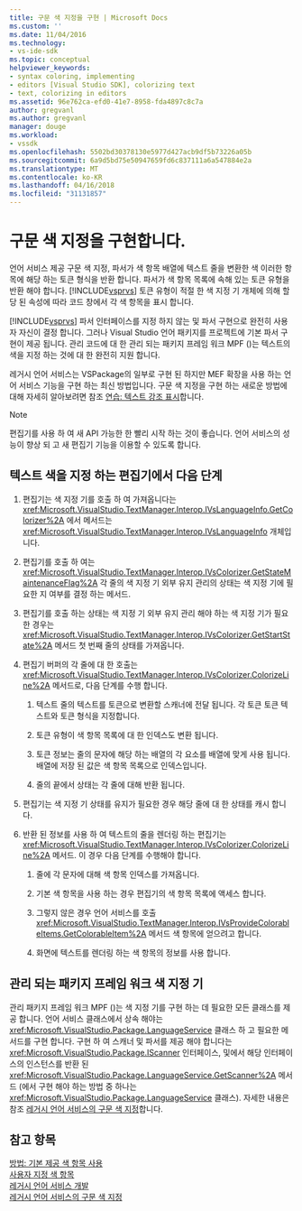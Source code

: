 ```yaml
---
title: 구문 색 지정을 구현 | Microsoft Docs
ms.custom: ''
ms.date: 11/04/2016
ms.technology:
- vs-ide-sdk
ms.topic: conceptual
helpviewer_keywords:
- syntax coloring, implementing
- editors [Visual Studio SDK], colorizing text
- text, colorizing in editors
ms.assetid: 96e762ca-efd0-41e7-8958-fda4897c8c7a
author: gregvanl
ms.author: gregvanl
manager: douge
ms.workload:
- vssdk
ms.openlocfilehash: 5502bd30378130e5977d427acb9df5b73226a05b
ms.sourcegitcommit: 6a9d5bd75e50947659fd6c837111a6a547884e2a
ms.translationtype: MT
ms.contentlocale: ko-KR
ms.lasthandoff: 04/16/2018
ms.locfileid: "31131857"
---
```

# <a name="implementing-syntax-coloring"></a>구문 색 지정을 구현합니다.
언어 서비스 제공 구문 색 지정, 파서가 색 항목 배열에 텍스트 줄을 변환한 색 이러한 항목에 해당 하는 토큰 형식을 반환 합니다. 파서가 색 항목 목록에 속해 있는 토큰 유형을 반환 해야 합니다. [!INCLUDE[vsprvs](../../code-quality/includes/vsprvs_md.md)] 토큰 유형이 적절 한 색 지정 기 개체에 의해 할당 된 속성에 따라 코드 창에서 각 색 항목을 표시 합니다.  
  
 [!INCLUDE[vsprvs](../../code-quality/includes/vsprvs_md.md)] 파서 인터페이스를 지정 하지 않는 및 파서 구현으로 완전히 사용자 자신이 결정 합니다. 그러나 Visual Studio 언어 패키지를 프로젝트에 기본 파서 구현이 제공 됩니다. 관리 코드에 대 한 관리 되는 패키지 프레임 워크 MPF ()는 텍스트의 색을 지정 하는 것에 대 한 완전히 지원 합니다.  
  
 레거시 언어 서비스는 VSPackage의 일부로 구현 된 하지만 MEF 확장을 사용 하는 언어 서비스 기능을 구현 하는 최신 방법입니다. 구문 색 지정을 구현 하는 새로운 방법에 대해 자세히 알아보려면 참조 [연습: 텍스트 강조 표시](../../extensibility/walkthrough-highlighting-text.md)합니다.  
  
> [!NOTE]
>  편집기를 사용 하 여 새 API 가능한 한 빨리 시작 하는 것이 좋습니다. 언어 서비스의 성능이 향상 되 고 새 편집기 기능을 이용할 수 있도록 합니다.  
  
## <a name="steps-followed-by-an-editor-to-colorize-text"></a>텍스트 색을 지정 하는 편집기에서 다음 단계  
  
1.  편집기는 색 지정 기를 호출 하 여 가져옵니다는 <xref:Microsoft.VisualStudio.TextManager.Interop.IVsLanguageInfo.GetColorizer%2A> 에서 메서드는 <xref:Microsoft.VisualStudio.TextManager.Interop.IVsLanguageInfo> 개체입니다.  
  
2.  편집기를 호출 하 여는 <xref:Microsoft.VisualStudio.TextManager.Interop.IVsColorizer.GetStateMaintenanceFlag%2A> 각 줄의 색 지정 기 외부 유지 관리의 상태는 색 지정 기에 필요한 지 여부를 결정 하는 메서드.  
  
3.  편집기를 호출 하는 상태는 색 지정 기 외부 유지 관리 해야 하는 색 지정 기가 필요한 경우는 <xref:Microsoft.VisualStudio.TextManager.Interop.IVsColorizer.GetStartState%2A> 메서드 첫 번째 줄의 상태를 가져옵니다.  
  
4.  편집기 버퍼의 각 줄에 대 한 호출는 <xref:Microsoft.VisualStudio.TextManager.Interop.IVsColorizer.ColorizeLine%2A> 메서드로, 다음 단계를 수행 합니다.  
  
    1.  텍스트 줄의 텍스트를 토큰으로 변환할 스캐너에 전달 됩니다. 각 토큰 토큰 텍스트와 토큰 형식을 지정합니다.  
  
    2.  토큰 유형이 색 항목 목록에 대 한 인덱스도 변환 됩니다.  
  
    3.  토큰 정보는 줄의 문자에 해당 하는 배열의 각 요소를 배열에 맞게 사용 됩니다. 배열에 저장 된 값은 색 항목 목록으로 인덱스입니다.  
  
    4.  줄의 끝에서 상태는 각 줄에 대해 반환 됩니다.  
  
5.  편집기는 색 지정 기 상태를 유지가 필요한 경우 해당 줄에 대 한 상태를 캐시 합니다.  
  
6.  반환 된 정보를 사용 하 여 텍스트의 줄을 렌더링 하는 편집기는 <xref:Microsoft.VisualStudio.TextManager.Interop.IVsColorizer.ColorizeLine%2A> 메서드. 이 경우 다음 단계를 수행해야 합니다.  
  
    1.  줄에 각 문자에 대해 색 항목 인덱스를 가져옵니다.  
  
    2.  기본 색 항목을 사용 하는 경우 편집기의 색 항목 목록에 액세스 합니다.  
  
    3.  그렇지 않은 경우 언어 서비스를 호출 <xref:Microsoft.VisualStudio.TextManager.Interop.IVsProvideColorableItems.GetColorableItem%2A> 메서드 색 항목에 얻으려고 합니다.  
  
    4.  화면에 텍스트를 렌더링 하는 색 항목의 정보를 사용 합니다.  
  
## <a name="managed-package-framework-colorizer"></a>관리 되는 패키지 프레임 워크 색 지정 기  
 관리 패키지 프레임 워크 MPF ()는 색 지정 기를 구현 하는 데 필요한 모든 클래스를 제공 합니다. 언어 서비스 클래스에서 상속 해야는 <xref:Microsoft.VisualStudio.Package.LanguageService> 클래스 하 고 필요한 메서드를 구현 합니다. 구현 하 여 스캐너 및 파서를 제공 해야 합니다는 <xref:Microsoft.VisualStudio.Package.IScanner> 인터페이스, 및에서 해당 인터페이스의 인스턴스를 반환 된 <xref:Microsoft.VisualStudio.Package.LanguageService.GetScanner%2A> 메서드 (에서 구현 해야 하는 방법 중 하나는 <xref:Microsoft.VisualStudio.Package.LanguageService> 클래스). 자세한 내용은 참조 [레거시 언어 서비스의 구문 색 지정](../../extensibility/internals/syntax-colorizing-in-a-legacy-language-service.md)합니다.  
  
## <a name="see-also"></a>참고 항목  
 [방법: 기본 제공 색 항목 사용](../../extensibility/internals/how-to-use-built-in-colorable-items.md)   
 [사용자 지정 색 항목](../../extensibility/internals/custom-colorable-items.md)   
 [레거시 언어 서비스 개발](../../extensibility/internals/developing-a-legacy-language-service.md)   
 [레거시 언어 서비스의 구문 색 지정](../../extensibility/internals/syntax-colorizing-in-a-legacy-language-service.md)